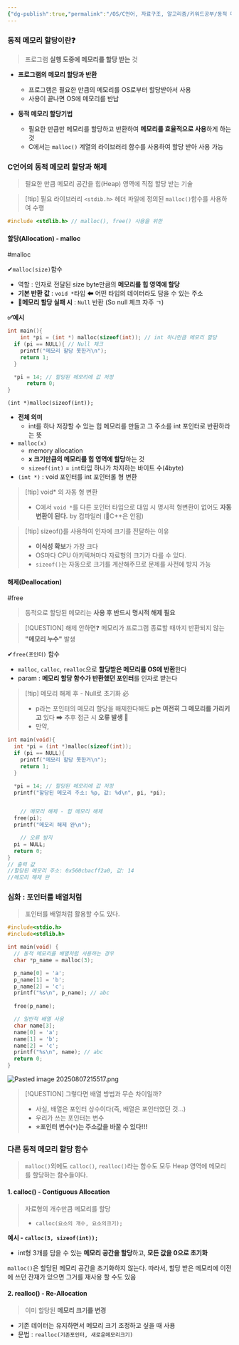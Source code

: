 ```yaml
---
{"dg-publish":true,"permalink":"/OS/C언어, 자료구조, 알고리즘/키워드공부/동적 메모리/","noteIcon":"","created":"2025-08-07T17:48:39.259+09:00","updated":"2025-08-18T01:06:58.988+09:00"}
---
```





### 동적 메모리 할당이란❓
> 프로그램 **실행 도중에 메모리를 할당 받는** 것 
- **프로그램의 메모리 할당과 반환**
	- 프로그램은 필요한 만큼의 메모리를 OS로부터 할당받아서 사용
	- 사용이 끝나면 OS에 메모리를 반납 
	  
- **동적 메모리 할당기법** 
	- 필요한 만큼만 메모리를 할당하고 반환하여 **메모리를 효율적으로 사용**하게 하는 것  
	- C에서는 `malloc()` 계열의 라이브러리 함수를 사용하여 할당 받아 사용 가능 


### C언어의 동적 메모리 할당과 해제 
> 필요한 만큼 메모리 공간을 힙(Heap) 영역에 직접 할당 받는 기술 

>[!tip] 필요 라이브러리 
>`<stdib.h>` 헤더 파일에 정의된 `malloc()`함수를 사용하여 수행 
```c
#include <stdlib.h> // malloc(), free() 사용을 위한 
```

#### 할당(Allocation) - malloc 
#malloc 

✔`malloc(size)`함수 
- 역할 : 인자로 전달된 size byte만큼의 **메모리를 힙 영역에 할당** 
- **기본 반환 값** : `void *`타입 ⬅ 어떤 타입의 데이터라도 담을 수 있는 주소
- **🥊메모리 할당 실패 시** : `Null` 반환 (So null 체크 자주 ㄱ)


**✅예시** 
```c
int main(){
	int *pi = (int *) malloc(sizeof(int)); // int 하나만큼 메모리 할당
  if (pi == NULL){ // Null 체크 
    printf("메모리 할당 못한거\n");
    return 1;
  }

  *pi = 14; // 할당된 메모리에 값 저장
	  return 0;
}
```
`(int *)malloc(sizeof(int));`
- **전체 의미**
	- int를 하나 저장할 수 있는 힙 메모리를 만들고 그 주소를 int 포인터로 반환하라는 뜻
- `malloc(x)`
	- memory allocation 
	- **x 크기만큼의 메모리를 힙 영역에 할당**하는 것 
	- `sizeof(int)` = `int`타입 하나가 차지하는 바이트 수(4byte)
- `(int *)` : void 포인터를 int 포인터롤 형 변환 

>[!tip] void* 의 자동 형 변환
>- C에서 `void *`를 다른 포인터 타입으로 대입 시 명시적 형변환이 없어도 **자동 변환이 된다.** by 컴파일러 (🥊C++은 안됨)


>[!tip] sizeof()를 사용하여 인자에 크기를 전달하는 이유 
>- **이식성 확보**가 가장 크다
>- OS마다 CPU 아키텍쳐마다 자료형의 크기가 다를 수 있다.
>- `sizeof()`는 자동으로 크기를 계산해주므로 문제를 사전에 방지 가능 


#### 해제(Deallocation)
#free
> 동적으로 할당된 메모리는 **사용 후 반드시 명시적 해제 필요** 

>[!QUESTION] 해제 안하면❓
메모리가 프로그램 종료할 때까지 반환되지 않는 **"메모리 누수"** 발생 

✔`free(포인터)` 함수 
- `malloc`, `calloc`, `realloc`으로 **할당받은 메모리를 OS에 반환**한다
- param : **메모리 할당 함수가 반환했던 포인터**를 인자로 받는다 

>[!tip] 메모리 해제 후 - Null로 초기화 必
>- p라는 포인터의 메모리 할당을 해제한다해도 **p는 여전히 그 메모리를 가리키고** 있다 ➡ 추후 접근 시 **오류 발생 💢**
>- 만약, 


```c
int main(void){
  int *pi = (int *)malloc(sizeof(int));
  if (pi == NULL){
    printf("메모리 할당 못한거\n");
    return 1;
  }

  *pi = 14; // 할당된 메모리에 값 저장
  printf("할당된 메모리 주소: %p, 값: %d\n", pi, *pi);


	// 메모리 해제 - 힙 메모리 해제
  free(pi);
  printf("메모리 해제 완\n");

	// 오류 방지
  pi = NULL; 
  return 0;
}
// 출력 값 
//할당된 메모리 주소: 0x560cbacff2a0, 값: 14
//메모리 해제 완
```



### 심화 : 포인터를 배열처럼 

> 포인터를 배열처럼 활용할 수도 있다.

```c
#include<stdio.h>
#include<stdlib.h>

int main(void) {
  // 동적 메모리를 배열처럼 사용하는 경우
  char *p_name = malloc(3);

  p_name[0] = 'a';
  p_name[1] = 'b';
  p_name[2] = 'c';
  printf("%s\n", p_name); // abc
  
  free(p_name);

  // 일반적 배열 사용
  char name[3];
  name[0] = 'a';
  name[1] = 'b';
  name[2] = 'c';
  printf("%s\n", name); // abc
  return 0;
}
```
![Pasted image 20250807215517.png](/img/user/supporter/image/Pasted%20image%2020250807215517.png)

>[!QUESTION] 그렇다면 배열 방법과 무슨 차이일까?
> - 사실, 배열은 포인터 상수이다(즉, 배열은 포인터였던 것...)
> - 우리가 쓰는 포인터는 변수   
> - **⭐포인터 변수(`*`)는 주소값을 바꿀 수 있다!!!**



### 다른 동적 메모리 할당 함수 

> `malloc()`외에도 `calloc()`, `realloc()`라는 함수도 모두 Heap 영역에 메모리를 할당하는 함수들이다.

#### 1. calloc() - Contiguous Allocation 
> 자료형의 개수만큼 메모리를 할당 
> - `calloc(요소의 개수, 요소의크기);`

**예시 - `calloc(3, sizeof(int));`**
- int형 3개를 담을 수 있는 **메모리 공간을 할당**하고, **모든 값을 0으로 초기화**

`malloc()`은 할당된 메모리 공간을 초기화하지 않는다. 따라서, 할당 받은 메모리에 이전에 쓰던 잔재가 있으면 그거를 재사용 할 수도 있음 




#### 2. realloc() - Re-Allocation 
> 이미 할당된 **메모리 크기를 변경** 
- 기존 데이터는 유지하면서 메모리 크기 조정하고 싶을 때 사용 
- 문법 : `realloc(기존포인터, 새로운메모리크기)`
